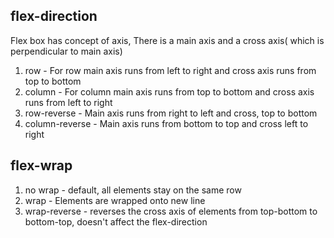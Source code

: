 ## flex-direction
Flex box has concept of axis, There is a main axis and a cross axis( which is 
perpendicular to main axis)
1. row - For row main axis runs from left to right and cross axis runs from top to bottom 
2. column - For column main axis runs from top to bottom and cross axis runs from left to right 
3. row-reverse - Main axis runs from right to left and cross, top  to bottom
4. column-reverse - Main axis runs from bottom to top and cross left to right

## flex-wrap
1. no wrap - default, all elements stay on the same row
2. wrap - Elements are wrapped onto new line 
3. wrap-reverse - reverses the cross axis of elements from top-bottom to bottom-top, doesn't affect the flex-direction